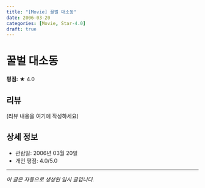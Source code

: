 ```yaml
---
title: "[Movie] 꿀벌 대소동"
date: 2006-03-20
categories: [Movie, Star-4.0]
draft: true
---
```


# 꿀벌 대소동

**평점:** ★ 4.0

## 리뷰

(리뷰 내용을 여기에 작성하세요)

## 상세 정보

- 관람일: 2006년 03월 20일
- 개인 평점: 4.0/5.0

---

*이 글은 자동으로 생성된 임시 글입니다.*
